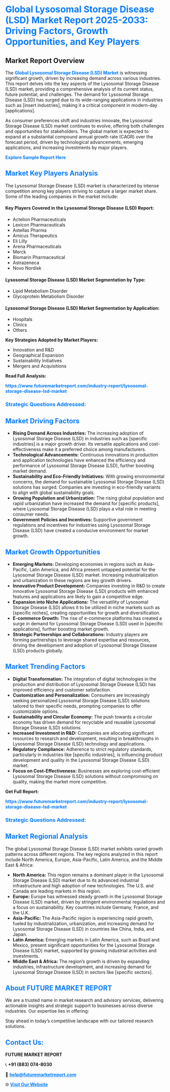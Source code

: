<h1 style="color: #007BFF;">Global Lysosomal Storage Disease (LSD) Market Report 2025-2033: Driving Factors, Growth Opportunities, and Key Players</h1>

<section id="overview">
<h2>Market Report Overview</h2>
<p>The <a href="https://www.futuremarketreport.com/industry-report/lysosomal-storage-disease-lsd-market" style="color: #007BFF; text-decoration: none;"><strong>Global Lysosomal Storage Disease (LSD) Market</strong></a> is witnessing significant growth, driven by increasing demand across various industries. This report delves into the key aspects of the Lysosomal Storage Disease (LSD) market, providing a comprehensive analysis of its current status, future potential, and challenges. The demand for Lysosomal Storage Disease (LSD) has surged due to its wide-ranging applications in industries such as [insert industries], making it a critical component in modern-day [applications].</p>
<p>As consumer preferences shift and industries innovate, the Lysosomal Storage Disease (LSD) market continues to evolve, offering both challenges and opportunities for stakeholders. The global market is expected to expand at a substantial compound annual growth rate (CAGR) over the forecast period, driven by technological advancements, emerging applications, and increasing investments by major players.</p>
</section>

<section id="overview">
<p><a href="https://www.futuremarketreport.com/request-sample/reportId=82837" style="color: #007BFF; text-decoration: none;"><strong>Explore Sample Report Here</strong></a></p>
</section>

<section id="key-players">
<h2 style="color: #007BFF;">Market Key Players Analysis</h2>
<p>The Lysosomal Storage Disease (LSD) market is characterized by intense competition among key players striving to capture a larger market share. Some of the leading companies in the market include:</p>
<h4>Key Players Covered in the Lysosomal Storage Disease (LSD) Report:</h4>
<ul><li>Actelion Pharmaceuticals</li><li>Lexicon Pharmaceuticals</li><li>Astellas Pharma</li><li>Amicus Therapeutics</li><li>Eli Lilly</li><li>Arena Pharmaceuticals</li><li>Merck</li><li>Biomarin Pharmaceutical</li><li>Astrazeneca</li><li>Novo Nordisk</li></ul>
<h4>Lysosomal Storage Disease (LSD) Market Segmentation by Type:</h4>
<ul><li>Lipid Metabolism Disorder</li><li>Glycoprotein Metabolism Disorder</li></ul>

<h4>Lysosomal Storage Disease (LSD) Market Segmentation by Application:</h4>
<ul><li>Hospitals</li><li>Clinics</li><li>Others</li></ul>
<p><strong>Key Strategies Adopted by Market Players:</strong></p>
<ul>
<li>Innovation and R&D</li>
<li>Geographical Expansion</li>
<li>Sustainability Initiatives</li>
<li>Mergers and Acquisitions</li>
</ul>
</section>

<section>
<p><strong>Read Full Analysis: </strong></p><a href="https://www.futuremarketreport.com/industry-report/lysosomal-storage-disease-lsd-market" style="color: #007BFF; text-decoration: none;"><strong>https://www.futuremarketreport.com/industry-report/lysosomal-storage-disease-lsd-market</strong></a>
<h3 style="color: #007BFF;">Strategic Questions Addressed:</h3>
</section>

<section id="driving-factors">
<h2 style="color: #007BFF;">Market Driving Factors</h2>
<ul>
<li><strong>Rising Demand Across Industries:</strong> The increasing adoption of Lysosomal Storage Disease (LSD) in industries such as [specific industries] is a major growth driver. Its versatile applications and cost-effectiveness make it a preferred choice among manufacturers.</li>
<li><strong>Technological Advancements:</strong> Continuous innovations in production and application technologies have enhanced the efficiency and performance of Lysosomal Storage Disease (LSD), further boosting market demand.</li>
<li><strong>Sustainability and Eco-Friendly Initiatives:</strong> With growing environmental concerns, the demand for sustainable Lysosomal Storage Disease (LSD) solutions has surged. Companies are investing in eco-friendly variants to align with global sustainability goals.</li>
<li><strong>Growing Population and Urbanization:</strong> The rising global population and rapid urbanization have increased the demand for [specific products], where Lysosomal Storage Disease (LSD) plays a vital role in meeting consumer needs.</li>
<li><strong>Government Policies and Incentives:</strong> Supportive government regulations and incentives for industries using Lysosomal Storage Disease (LSD) have created a conducive environment for market growth.</li>
</ul>
</section>

<section id="growth-opportunities">
<h2 style="color: #007BFF;">Market Growth Opportunities</h2>
<ul>
<li><strong>Emerging Markets:</strong> Developing economies in regions such as Asia-Pacific, Latin America, and Africa present untapped potential for the Lysosomal Storage Disease (LSD) market. Increasing industrialization and urbanization in these regions are key growth drivers.</li>
<li><strong>Innovative Product Development:</strong> Companies investing in R&D to create innovative Lysosomal Storage Disease (LSD) products with enhanced features and applications are likely to gain a competitive edge.</li>
<li><strong>Expansion into Niche Applications:</strong> The versatility of Lysosomal Storage Disease (LSD) allows it to be utilized in niche markets such as [specific niches], creating opportunities for growth and diversification.</li>
<li><strong>E-commerce Growth:</strong> The rise of e-commerce platforms has created a surge in demand for Lysosomal Storage Disease (LSD) used in [specific applications], further boosting market growth.</li>
<li><strong>Strategic Partnerships and Collaborations:</strong> Industry players are forming partnerships to leverage shared expertise and resources, driving the development and adoption of Lysosomal Storage Disease (LSD) products globally.</li>
</ul>
</section>

<section id="trending-factors">
<h2 style="color: #007BFF;">Market Trending Factors</h2>
<ul>
<li><strong>Digital Transformation:</strong> The integration of digital technologies in the production and distribution of Lysosomal Storage Disease (LSD) has improved efficiency and customer satisfaction.</li>
<li><strong>Customization and Personalization:</strong> Consumers are increasingly seeking personalized Lysosomal Storage Disease (LSD) solutions tailored to their specific needs, prompting companies to offer customizable options.</li>
<li><strong>Sustainability and Circular Economy:</strong> The push towards a circular economy has driven demand for recyclable and reusable Lysosomal Storage Disease (LSD) solutions.</li>
<li><strong>Increased Investment in R&D:</strong> Companies are allocating significant resources to research and development, resulting in breakthroughs in Lysosomal Storage Disease (LSD) technology and applications.</li>
<li><strong>Regulatory Compliance:</strong> Adherence to strict regulatory standards, particularly in industries like [specific industries], is influencing product development and quality in the Lysosomal Storage Disease (LSD) market.</li>
<li><strong>Focus on Cost-Effectiveness:</strong> Businesses are exploring cost-efficient Lysosomal Storage Disease (LSD) solutions without compromising on quality, making the market more competitive.</li>
</ul>
</section>

<section>
<p><strong>Get Full Report: </strong></p><a href="https://www.futuremarketreport.com/industry-report/lysosomal-storage-disease-lsd-market" style="color: #007BFF; text-decoration: none;"><strong>https://www.futuremarketreport.com/industry-report/lysosomal-storage-disease-lsd-market</strong></a>
<h3 style="color: #007BFF;">Strategic Questions Addressed:</h3>
</section>


<section id="regional-analysis">
<h2 style="color: #007BFF;">Market Regional Analysis</h2>
<p>The global Lysosomal Storage Disease (LSD) market exhibits varied growth patterns across different regions. The key regions analyzed in this report include North America, Europe, Asia-Pacific, Latin America, and the Middle East & Africa:</p>
<ul>
<li><strong>North America:</strong> This region remains a dominant player in the Lysosomal Storage Disease (LSD) market due to its advanced industrial infrastructure and high adoption of new technologies. The U.S. and Canada are leading markets in this region.</li>
<li><strong>Europe:</strong> Europe has witnessed steady growth in the Lysosomal Storage Disease (LSD) market, driven by stringent environmental regulations and a focus on sustainability. Key countries include Germany, France, and the U.K.</li>
<li><strong>Asia-Pacific:</strong> The Asia-Pacific region is experiencing rapid growth, fueled by industrialization, urbanization, and increasing demand for Lysosomal Storage Disease (LSD) in countries like China, India, and Japan.</li>
<li><strong>Latin America:</strong> Emerging markets in Latin America, such as Brazil and Mexico, present significant opportunities for the Lysosomal Storage Disease (LSD) market, supported by growing industrial activities and investments.</li>
<li><strong>Middle East & Africa:</strong> The region’s growth is driven by expanding industries, infrastructure development, and increasing demand for Lysosomal Storage Disease (LSD) in sectors like [specific sectors].</li>
</ul>
</section>

<footer>
<h2 style="color: #007BFF;">About FUTURE MARKET REPORT</h2>
<p>We are a trusted name in market research and advisory services, delivering actionable insights and strategic support to businesses across diverse industries. Our expertise lies in offering:</p>

<p>Stay ahead in today’s competitive landscape with our tailored research solutions.</p>

<h2 style="color: #007BFF;">Contact Us:</h2>
<p><strong>FUTURE MARKET REPORT</strong></p>
<p>📞 <strong>+91 (883) 074-8030</strong></p>
<p>📧 <strong><a href="mailto:help@futuremarketreport.com" style="color: #007BFF;">help@futuremarketreport.com</a></strong></p>
<p>🌐 <strong><a href="https://www.futuremarketreport.com/" style="color: #007BFF;">Visit Our Website</a></strong></p>
</footer>